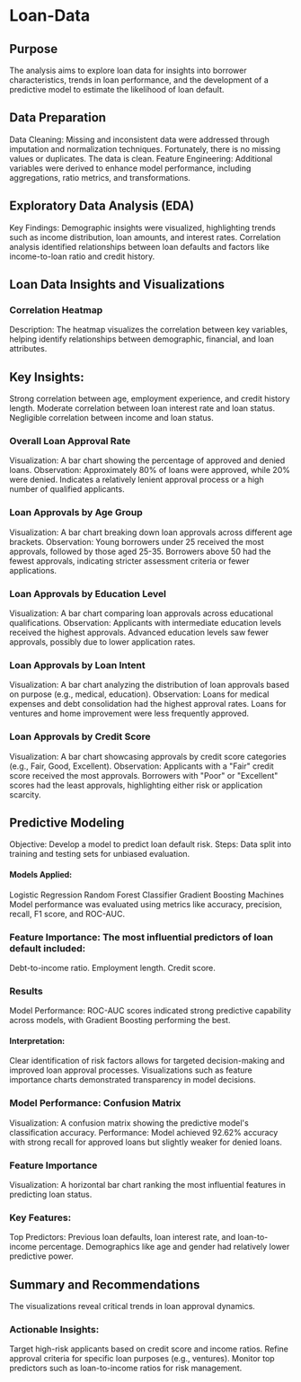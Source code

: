 # Loan-Data
## Purpose
The analysis aims to explore loan data for insights into borrower characteristics, trends in loan performance, and the development of a predictive model to estimate the likelihood of loan default.
## Data Preparation
Data Cleaning: Missing and inconsistent data were addressed through imputation and normalization techniques. Fortunately, there is no missing values or duplicates. The data is clean.
Feature Engineering: Additional variables were derived to enhance model performance, including aggregations, ratio metrics, and transformations.
## Exploratory Data Analysis (EDA)
Key Findings:
Demographic insights were visualized, highlighting trends such as income distribution, loan amounts, and interest rates.
Correlation analysis identified relationships between loan defaults and factors like income-to-loan ratio and credit history.
## Loan Data Insights and Visualizations
### Correlation Heatmap
Description: The heatmap visualizes the correlation between key variables, helping identify relationships between demographic, financial, and loan attributes.
## Key Insights:
Strong correlation between age, employment experience, and credit history length.
Moderate correlation between loan interest rate and loan status.
Negligible correlation between income and loan status.
### Overall Loan Approval Rate
Visualization: A bar chart showing the percentage of approved and denied loans.
Observation:
Approximately 80% of loans were approved, while 20% were denied.
Indicates a relatively lenient approval process or a high number of qualified applicants.
### Loan Approvals by Age Group
Visualization: A bar chart breaking down loan approvals across different age brackets.
Observation:
Young borrowers under 25 received the most approvals, followed by those aged 25-35.
Borrowers above 50 had the fewest approvals, indicating stricter assessment criteria or fewer applications.
### Loan Approvals by Education Level
Visualization: A bar chart comparing loan approvals across educational qualifications.
Observation:
Applicants with intermediate education levels received the highest approvals.
Advanced education levels saw fewer approvals, possibly due to lower application rates.
### Loan Approvals by Loan Intent
Visualization: A bar chart analyzing the distribution of loan approvals based on purpose (e.g., medical, education).
Observation:
Loans for medical expenses and debt consolidation had the highest approval rates.
Loans for ventures and home improvement were less frequently approved.
### Loan Approvals by Credit Score
Visualization: A bar chart showcasing approvals by credit score categories (e.g., Fair, Good, Excellent).
Observation:
Applicants with a "Fair" credit score received the most approvals.
Borrowers with "Poor" or "Excellent" scores had the least approvals, highlighting either risk or application scarcity.
## Predictive Modeling
Objective: Develop a model to predict loan default risk.
Steps: Data split into training and testing sets for unbiased evaluation.
#### Models Applied:
Logistic Regression
Random Forest Classifier
Gradient Boosting Machines
Model performance was evaluated using metrics like accuracy, precision, recall, F1 score, and ROC-AUC.
### Feature Importance: The most influential predictors of loan default included:
Debt-to-income ratio.
Employment length.
Credit score.
### Results
Model Performance:
ROC-AUC scores indicated strong predictive capability across models, with Gradient Boosting performing the best.
#### Interpretation:
Clear identification of risk factors allows for targeted decision-making and improved loan approval processes.
Visualizations such as feature importance charts demonstrated transparency in model decisions.
### Model Performance: Confusion Matrix
Visualization: A confusion matrix showing the predictive model's classification accuracy.
Performance:
Model achieved 92.62% accuracy with strong recall for approved loans but slightly weaker for denied loans.
### Feature Importance
Visualization: A horizontal bar chart ranking the most influential features in predicting loan status.
### Key Features:
Top Predictors: Previous loan defaults, loan interest rate, and loan-to-income percentage.
Demographics like age and gender had relatively lower predictive power.
## Summary and Recommendations
The visualizations reveal critical trends in loan approval dynamics.
### Actionable Insights:
Target high-risk applicants based on credit score and income ratios.
Refine approval criteria for specific loan purposes (e.g., ventures).
Monitor top predictors such as loan-to-income ratios for risk management.
